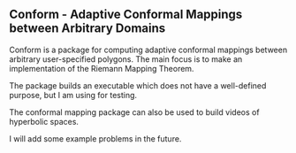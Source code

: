 ## Conform - Adaptive Conformal Mappings between Arbitrary Domains

Conform is a package for computing adaptive conformal mappings between arbitrary user-specified polygons.  The main focus is to make an implementation of the Riemann Mapping Theorem.

The package builds an executable which does not have a well-defined purpose, but I am using for testing.

The conformal mapping package can also be used to build videos of hyperbolic spaces.

I will add some example problems in the future.
